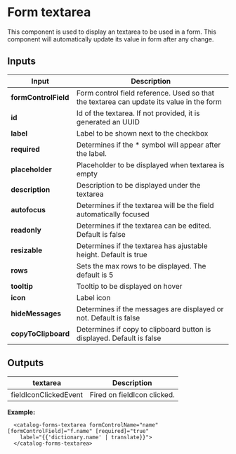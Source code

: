# Form textarea

This component is used to display an textarea to be used in a form.
This component will automatically update its value in form after any change.

## Inputs

| Input                 | Description                                                                              |
| --------------------- | ---------------------------------------------------------------------------------------- |
| **formControlField**  | Form control field reference. Used so that the textarea can update its value in the form |
| **id**                | Id of the textarea. If not provided, it is generated an UUID                             |
| **label**             | Label to be shown next to the checkbox                                                   |
| **required**          | Determines if the * symbol will appear after the label.                                  |
| **placeholder**       | Placeholder to be displayed when textarea is empty                                       |
| **description**       | Description to be displayed under the textarea                                           |
| **autofocus**         | Determines if the textarea will be the field automatically focused                       |
| **readonly**          | Determines if the textarea can be edited. Default is false                               |
| **resizable**         | Determines if the textarea has ajustable height. Default is true                         |
| **rows**              | Sets the max rows to be displayed. The default is 5                                      |
| **tooltip**           | Tooltip to be displayed on hover                                                         |
| **icon**              | Label icon                                                                               |
| **hideMessages**      | Determines if the messages are displayed or not. Default is false                        |
| **copyToClipboard**   | Determines if copy to clipboard button is displayed. Default is false                    |

## Outputs

| textarea                 | Description                 |
| -------------------   | --------------------------- |
| fieldIconClickedEvent | Fired on fieldIcon clicked. |

**Example:**

```
  <catalog-forms-textarea formControlName="name" [formControlField]="f.name" [required]="true"
    label="{{'dictionary.name' | translate}}">
  </catalog-forms-textarea>
```
